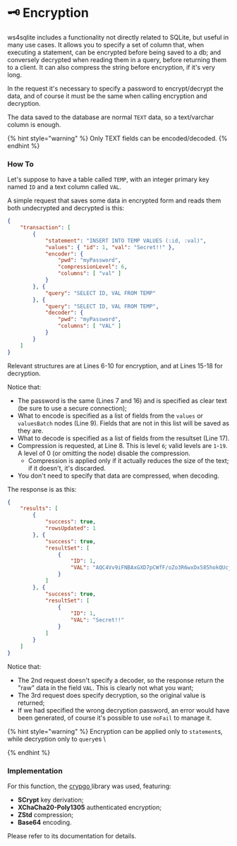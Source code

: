 # 🗝 Encryption

ws4sqlite includes a functionality not directly related to SQLite, but useful in many use cases. It allows you to specify a set of column that, when executing a statement, can be encrypted before being saved to a db; and conversely decrypted when reading them in a query, before returning them to a client. It can also compress the string before encryption, if it's very long.

In the request it's necessary to specify a password to encrypt/decrypt the data, and of course it must be the same when calling encryption and decryption.

The data saved to the database are normal `TEXT` data, so a text/varchar column is enough.

{% hint style="warning" %}
Only TEXT fields can be encoded/decoded.
{% endhint %}

### How To

Let's suppose to have a table called `TEMP`, with an integer primary key named `ID` and a text column called `VAL`.

A simple request that saves some data in encrypted form and reads them both undecrypted and decrypted is this:

```json
{
    "transaction": [
        {
            "statement": "INSERT INTO TEMP VALUES (:id, :val)",
            "values": { "id": 1, "val": "Secret!!" },
            "encoder": {
                "pwd": "myPassword",
                "compressionLevel": 6,
                "columns": [ "val" ]
            }
        }, {
            "query": "SELECT ID, VAL FROM TEMP"
        }, {
            "query": "SELECT ID, VAL FROM TEMP",
            "decoder": {
                "pwd": "myPassword",
                "columns": [ "VAL" ]
            }
        }
    ]
}
```

Relevant structures are at Lines 6-10 for encryption, and at Lines 15-18 for decryption.

Notice that:

* The password is the same (Lines 7 and 16) and is specified as clear text (be sure to use a secure connection);
* What to encode is specified as a list of fields from the `values` or `valuesBatch` nodes (Line 9). Fields that are not in this list will be saved as they are.
* What to decode is specified as a list of fields from the resultset (Line 17).
* Compression is requested, at Line 8. This is level `6`; valid levels are `1`-`19`. A level of 0 (or omitting the node) disable the compression.
  * Compression is applied only if it actually reduces the size of the text; if it doesn't, it's discarded.
* You don't need to specify that data are compressed, when decoding.

The response is as this:

```json
{
    "results": [
        {
            "success": true,
            "rowsUpdated": 1
        }, {
            "success": true,
            "resultSet": [
                {
                    "ID": 1,
                    "VAL": "AQC4Vv9iFNBAxGXD7pCWfF/oZo3R6wxDx585hokQUcjO5PhD9lul6KB7G50rim7f7mw="
                }
            ]
        }, {
            "success": true,
            "resultSet": [
                {
                    "ID": 1,
                    "VAL": "Secret!!"
                }
            ]
        }
    ]
}
```

Notice that:

* The 2nd request doesn't specify a decoder, so the response return the "raw" data in the field `VAL`. This is clearly not what you want;
* The 3rd request does specify decryption, so the original value is returned;
* If we had specified the wrong decryption password, an error would have been generated, of course it's possible to use `noFail` to manage it.

{% hint style="warning" %}
Encryption can be applied only to `statement`s, while decryption only to `query`es \

{% endhint %}

### Implementation

For this function, the [crypgo ](https://github.com/proofrock/crypgo)library was used, featuring:

* **SCrypt** key derivation;
* **XChaCha20-Poly1305** authenticated encryption;
* **ZStd** compression;
* **Base64** encoding.

Please refer to its documentation for details.
